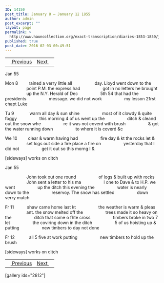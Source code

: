 ```yaml
---
ID: 14150
post_title: January 8 – January 12 1855
author: admin
post_excerpt: ""
layout: page
permalink: >
  http://www.hauncollection.org/exact-transcription/diaries-1853-1859/january-8-january-12-1855/
published: true
post_date: 2016-02-03 00:49:51
---
```

<table style="width: 100%;" align="center">
<tbody>
<tr>
<td><a href="http://www.hauncollection.org/version-2/diaries-1853-1859/january-2-january-7-1855/"><img src="https://lh3.googleusercontent.com/-EFJpxxNiPNw/VqgtWBCZrMI/AAAAAAAAAFU/WfY4lPFWWkg/s800-Ic42/Soeb-Plain-Arrows-8-10px.png" alt="" width="10" height="10" /> Previous</a></td>
<td style="text-align: right;"><a href="http://www.hauncollection.org/version-2/diaries-1853-1859/january-12-january-16-1855/">Next <img src="https://lh3.googleusercontent.com/-67k0cYlpXHw/VqgtWKz1MXI/AAAAAAAAAFU/k9PW_Piyurk/s800-Ic42/Soeb-Plain-Arrows-5-10px.png" alt="" width="10" height="10" /></a></td>
</tr>
</tbody>
</table>
Jan 55

Mon 8         rained a verry little all
<span style="margin-left: 70px;">day. Lloyd went down to the
<span style="margin-left: 70px;">point P.M. the express had
<span style="margin-left: 70px;">got in no letters he brought
<span style="margin-left: 70px;">up the N.Y. Herald of Dec
<span style="margin-left: 70px;">5th 54 that had the presidents
<span style="margin-left: 70px;">message. we did not work
<span style="margin-left: 70px;">my lesson 21rst chapt Luke</span></span></span></span></span></span></span>

Tu 9             warm all day &amp; sun shine
<span style="margin-left: 70px;">most of it clowdy &amp; quite foggy
<span style="margin-left: 70px;">this morning 4 of us went up the
<span style="margin-left: 70px;">ditch &amp; cleand out the snow whe
<span style="margin-left: 70px;">re it was not coverd with brush
<span style="margin-left: 70px;">&amp; got the water running down
<span style="margin-left: 70px;">to where it is coverd &amp;c</span></span></span></span></span></span>

We 10         clear &amp; warm having had
<span style="margin-left: 70px;">fire day &amp; kt the rocks let &amp;
<span style="margin-left: 70px;">set logs out side a fire place a fire on
<span style="margin-left: 70px;">yesterday that I did not
<span style="margin-left: 70px;">get it out so this morng I &amp;</span></span></span></span>

[sideways]
works on ditch

Jan 55

<span style="margin-left: 70px;">John took out one round
<span style="margin-left: 70px;">of logs &amp; built up with rocks
<span style="margin-left: 70px;">John sent a letter to his ma
<span style="margin-left: 70px;">I one to Dave &amp; to H.P. we went
<span style="margin-left: 70px;">up the ditch this evening the
<span style="margin-left: 70px;">water is nearly down to the
<span style="margin-left: 70px;">reservoy. The snow has settled
<span style="margin-left: 70px;">down verry mutch</span></span></span></span></span></span></span></span>

Fr 11           shaw came home last kt
<span style="margin-left: 70px;">the weather is warm &amp; pleas
<span style="margin-left: 70px;">ant. the snow melted off the
<span style="margin-left: 70px;">trees made it so heavy on the
<span style="margin-left: 70px;">ditch that some o fhte cross
<span style="margin-left: 70px;">timbers broke in two 7 let
<span style="margin-left: 70px;">the coviring down in the ditch
<span style="margin-left: 70px;">5 of us hoisting up &amp; putting
<span style="margin-left: 70px;">new timbers to day not done</span></span></span></span></span></span></span></span>

Fr 12            all 5 five at work putting
<span style="margin-left: 70px;">new timbers to hold up the brush</span>

[sideways]
works on ditch
<table style="width: 100%;" align="center">
<tbody>
<tr>
<td><a href="http://www.hauncollection.org/version-2/diaries-1853-1859/january-2-january-7-1855/"><img src="https://lh3.googleusercontent.com/-EFJpxxNiPNw/VqgtWBCZrMI/AAAAAAAAAFU/WfY4lPFWWkg/s800-Ic42/Soeb-Plain-Arrows-8-10px.png" alt="" width="10" height="10" /> Previous</a></td>
<td style="text-align: right;"><a href="http://www.hauncollection.org/version-2/diaries-1853-1859/january-12-january-16-1855/">Next <img src="https://lh3.googleusercontent.com/-67k0cYlpXHw/VqgtWKz1MXI/AAAAAAAAAFU/k9PW_Piyurk/s800-Ic42/Soeb-Plain-Arrows-5-10px.png" alt="" width="10" height="10" /></a></td>
</tr>
</tbody>
</table>
[gallery ids="2812"]